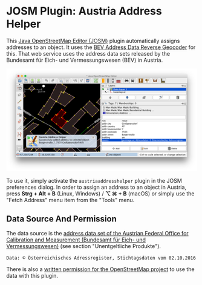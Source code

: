 JOSM Plugin: Austria Address Helper
===================================

This [Java OpenStreetMap Editor (JOSM)](https://josm.openstreetmap.de/) plugin automatically assigns addresses to an
object. It uses the [BEV Address Data Reverse Geocoder](https://bev-reverse-geocoder.thomaskonrad.at/) for this. That
web service uses the address data sets released by the Bundesamt für Eich- und Vermessungswesen (BEV) in Austria.

![Screenshot of JOSM Austria Address Helper](doc/screenshot.png)

To use it, simply activate the ``austriaaddresshelper`` plugin in the JOSM preferences dialog. In order to assign an
address to an object in Austria, press **Strg + Alt + B** (Linux, Windows) / **⌥ ⌘ + B** (macOS) or simply use the
"Fetch Address" menu item from the "Tools" menu.

Data Source And Permission
--------------------------

The data source is the [address data set of the Austrian Federal Office for Calibration and Measurement (Bundesamt für
Eich- und Vermessungswesen)](http://www.bev.gv.at/portal/page?_pageid=713,2168079&_dad=portal&_schema=PORTAL) (see
section "Unentgeltliche Produkte").

    Data: © Österreichisches Adressregister, Stichtagsdaten vom 02.10.2016
    
There is also a [written permission for the OpenStreetMap project](https://lists.openstreetmap.org/pipermail/talk-at/2016-November/008596.html)
to use the data with this plugin.
